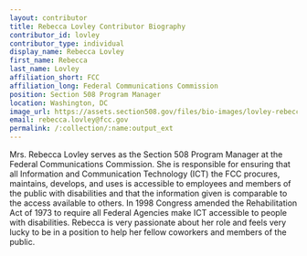 ```yaml
---
layout: contributor
title: Rebecca Lovley Contributor Biography
contributor_id: lovley
contributor_type: individual
display_name: Rebecca Lovley
first_name: Rebecca
last_name: Lovley
affiliation_short: FCC
affiliation_long: Federal Communications Commission
position: Section 508 Program Manager
location: Washington, DC 
image_url: https://assets.section508.gov/files/bio-images/lovley-rebecca.jpg
email: rebecca.lovley@fcc.gov
permalink: /:collection/:name:output_ext
---
```

Mrs. Rebecca Lovley serves as the Section 508 Program Manager at the Federal Communications Commission.  She is responsible for ensuring that all Information and Communication Technology (ICT) the FCC procures, maintains, develops, and uses is accessible to employees and members of the public with disabilities and that the information given is comparable to the access available to others. In 1998 Congress amended the Rehabilitation Act of 1973 to require all Federal Agencies make ICT accessible to people with disabilities. Rebecca is very passionate about her role and feels very lucky to be in a position to help her fellow coworkers and members of the public. 